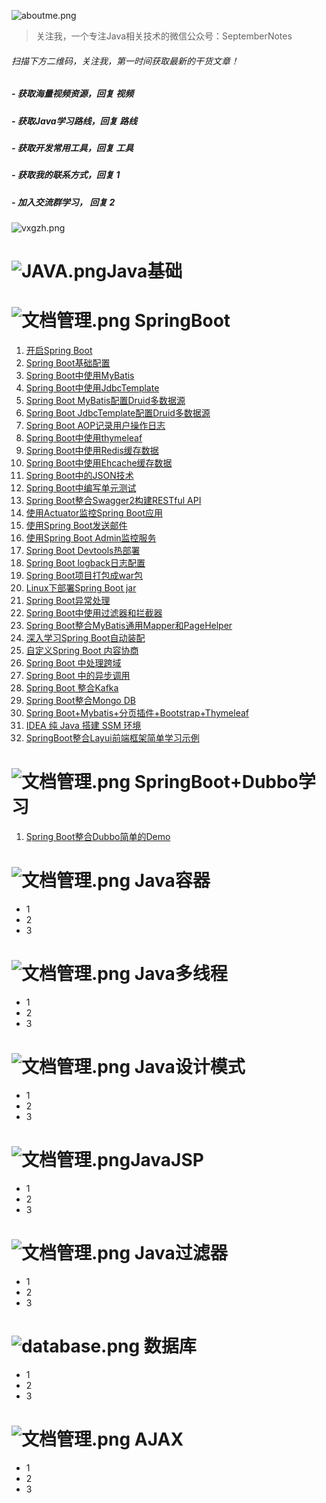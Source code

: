 ![aboutme.png](https://i.loli.net/2019/08/15/gbqdvVlWU9ktrXc.png)

>关注我，一个专注Java相关技术的微信公众号：SeptemberNotes

###### 扫描下方二维码，关注我，第一时间获取最新的干货文章！

##### - 获取海量视频资源，回复 视频
##### - 获取Java学习路线，回复 路线
##### - 获取开发常用工具，回复 工具
##### - 获取我的联系方式，回复 1
##### - 加入交流群学习，  回复 2

![vxgzh.png](https://i.loli.net/2019/08/15/iRWMENy5ouDCsvZ.jpg)




# ![JAVA.png](https://i.loli.net/2019/08/15/KPjsJUNoZRgfGIr.png)Java基础


# ![文档管理.png](https://i.loli.net/2019/08/15/kysi91pjuMn2UTL.png) SpringBoot
 1. [开启Spring Boot](https://note.youdao.com/)
 2. [Spring Boot基础配置](https://note.youdao.com/)
3. [Spring Boot中使用MyBatis](https://note.youdao.com/)
4. [Spring Boot中使用JdbcTemplate](https://note.youdao.com/)
5. [Spring Boot MyBatis配置Druid多数据源](https://note.youdao.com/)
6. [Spring Boot JdbcTemplate配置Druid多数据源](https://note.youdao.com/)
7. [Spring Boot AOP记录用户操作日志](https://note.youdao.com/)
8. [Spring Boot中使用thymeleaf](https://note.youdao.com/)
9. [Spring Boot中使用Redis缓存数据](https://note.youdao.com/)
10. [Spring Boot中使用Ehcache缓存数据](https://note.youdao.com/)
11. [Spring Boot中的JSON技术](https://note.youdao.com/)
12. [Spring Boot中编写单元测试](https://note.youdao.com/)
13. [Spring Boot整合Swagger2构建RESTful API](https://note.youdao.com/)
14. [使用Actuator监控Spring Boot应用](https://note.youdao.com/)
15. [使用Spring Boot发送邮件](https://note.youdao.com/)
16. [使用Spring Boot Admin监控服务](https://note.youdao.com/)
17. [Spring Boot Devtools热部署](https://note.youdao.com/)
18. [Spring Boot logback日志配置](https://note.youdao.com/)
19. [Spring Boot项目打包成war包](https://note.youdao.com/)
20. [Linux下部署Spring Boot jar](https://note.youdao.com/)
21. [Spring Boot异常处理](https://note.youdao.com/)
22. [Spring Boot中使用过滤器和拦截器](https://note.youdao.com/)
23. [Spring Boot整合MyBatis通用Mapper和PageHelper](https://note.youdao.com/)
24. [深入学习Spring Boot自动装配](https://note.youdao.com/)
25. [自定义Spring Boot 内容协商](https://note.youdao.com/)
26. [Spring Boot 中处理跨域](https://note.youdao.com/)
27. [Spring Boot 中的异步调用](https://note.youdao.com/)
28. [Spring Boot 整合Kafka](https://note.youdao.com/)
29. [Spring Boot整合Mongo DB](https://note.youdao.com/)
30. [Spring Boot+Mybatis+分页插件+Bootstrap+Thymeleaf](https://github.com/ajiuyue/SpringBoot-/blob/master/springboot-mybatis-bootstrap-table/Spring%20Boot%2BMybatis%2B%E5%88%86%E9%A1%B5%E6%8F%92%E4%BB%B6%2BBootstrap%2BThymeleaf.md)
30. [IDEA 纯 Java 搭建 SSM 环境](https://github.com/ajiuyue/SpringBoot-/blob/master/ssm-no-xml/IDEA%20%E7%BA%AF%20Java%20%E6%90%AD%E5%BB%BA%20SSM%20%E7%8E%AF%E5%A2%83.md)
30. [SpringBoot整合Layui前端框架简单学习示例](https://github.com/ajiuyue/SpringBoot-/blob/master/springboot-layui/SpringBoot%E6%95%B4%E5%90%88Layui%E5%AD%A6%E4%B9%A0%E5%89%8D%E7%AB%AF%E6%A1%86%E6%9E%B6Layui.md)


# ![文档管理.png](https://i.loli.net/2019/08/15/kysi91pjuMn2UTL.png) SpringBoot+Dubbo学习

1. [Spring Boot整合Dubbo简单的Demo](https://github.com/ajiuyue/SpringBoot-/blob/master/springboot-dubbo-zookeeper/Spring%20Boot%E6%95%B4%E5%90%88Dubbo%26Zookeeper.md)


# ![文档管理.png](https://i.loli.net/2019/08/15/kysi91pjuMn2UTL.png) Java容器

- 1
- 2
- 3


# ![文档管理.png](https://i.loli.net/2019/08/15/kysi91pjuMn2UTL.png) Java多线程

- 1
- 2
- 3


# ![文档管理.png](https://i.loli.net/2019/08/15/kysi91pjuMn2UTL.png) Java设计模式

- 1
- 2
- 3


# ![文档管理.png](https://i.loli.net/2019/08/15/kysi91pjuMn2UTL.png)JavaJSP

- 1
- 2
- 3



# ![文档管理.png](https://i.loli.net/2019/08/15/kysi91pjuMn2UTL.png) Java过滤器

- 1
- 2
- 3


# ![database.png](https://i.loli.net/2019/08/15/IlwSLkmi6W3Cxg9.png)  数据库

- 1
- 2
- 3


# ![文档管理.png](https://i.loli.net/2019/08/15/kysi91pjuMn2UTL.png)  AJAX

- 1
- 2
- 3

